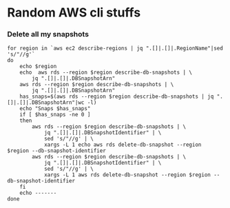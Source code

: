 # Random AWS cli stuffs
### Delete all my snapshots
    for region in `aws ec2 describe-regions | jq ".[]|.[]|.RegionName"|sed 's/"//g'`
    do
        echo $region
        echo  aws rds --region $region describe-db-snapshots | \
            jq ".[]|.[]|.DBSnapshotArn"
        aws rds --region $region describe-db-snapshots | \
            jq ".[]|.[]|.DBSnapshotArn"
        has_snaps=$(aws rds --region $region describe-db-snapshots | jq ".[]|.[]|.DBSnapshotArn"|wc -l)
        echo "Snaps $has_snaps"
        if [ $has_snaps -ne 0 ]
        then
            aws rds --region $region describe-db-snapshots | \ 
                jq ".[]|.[]|.DBSnapshotIdentifier" | \
                sed 's/"//g' | \
                xargs -L 1 echo aws rds delete-db-snapshot --region $region --db-snapshot-identifier 
            aws rds --region $region describe-db-snapshots | \
                jq ".[]|.[]|.DBSnapshotIdentifier" | \ 
                sed 's/"//g' | \
                xargs -L 1 aws rds delete-db-snapshot --region $region --db-snapshot-identifier 
        fi
        echo -------
    done
